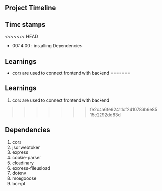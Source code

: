 ## Project Timeline

## Time stamps
<<<<<<< HEAD
* 00:14:00 : installing Dependencies



## Learnings
* cors are used to connect frontend with backend
=======




## Learnings
1. cors are used to connect frontend with backend
>>>>>>> fe2c4a6fe9241dcf2410786b6e8515e2292dd83d


## Dependencies
1. cors 
2. jsonwebtoken
3. express
4. cookie-parser
5. cloudinary
6. express-fileupload 
7. dotenv
8. mongooose
9. bcrypt


